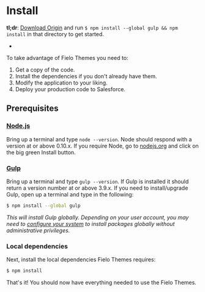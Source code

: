 # Install

**tl;dr**: [Download Origin](https://github.com/fielo-themes/origin/releases/latest) and run `$ npm install --global gulp && npm install` in that directory to get started.

-

To take advantage of Fielo Themes you need to:

1. Get a copy of the code.
2. Install the dependencies if you don't already have them.
3. Modify the application to your liking.
4. Deploy your production code to Salesforce.

## Prerequisites

### [Node.js](https://nodejs.org)

Bring up a terminal and type `node --version`.
Node should respond with a version at or above 0.10.x.
If you require Node, go to [nodejs.org](https://nodejs.org) and click on the big green Install button.

### [Gulp](http://gulpjs.com)

Bring up a terminal and type `gulp --version`.
If Gulp is installed it should return a version number at or above 3.9.x.
If you need to install/upgrade Gulp, open up a terminal and type in the following:

```sh
$ npm install --global gulp
```

*This will install Gulp globally. Depending on your user account, you may need to [configure your system](https://github.com/sindresorhus/guides/blob/master/npm-global-without-sudo.md) to install packages globally without administrative privileges.*


### Local dependencies

Next, install the local dependencies Fielo Themes requires:

```sh
$ npm install
```

That's it! You should now have everything needed to use the Fielo Themes.
